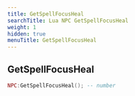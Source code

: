 ```yaml
---
title: GetSpellFocusHeal
searchTitle: Lua NPC GetSpellFocusHeal
weight: 1
hidden: true
menuTitle: GetSpellFocusHeal
---
```

## GetSpellFocusHeal
```lua
NPC:GetSpellFocusHeal(); -- number
```